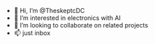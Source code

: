 - 👋 Hi, I’m @TheskeptcDC
- 👀 I’m interested in electronics with AI
- 💞️ I’m looking to collaborate on related projects 
- 📫 just inbox 
  


<!---
TheskeptcDC/TheskeptcDC is a ✨ special ✨ repository because its `README.md` (this file) appears on your GitHub profile.
You can click the Preview link to take a look at your changes.
--->
